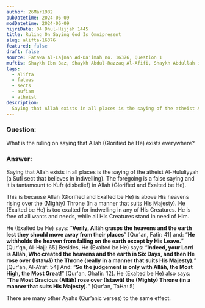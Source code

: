 ```yaml
---
author: 26Mar1982
pubDatetime: 2024-06-09
modDatetime: 2024-06-09
hijriDate: 04 Dhul-Hijjah 1445
title: Ruling On Saying God Is Omnipresent
slug: alifta-16376
featured: false
draft: false
source: Fatawa Al-Lajnah Ad-Da'imah no. 16376, Question 1
muftis: Shaykh Ibn Baz, Shaykh Abdul-Razzaq Al-Afifi, Shaykh Abdullah ibn Ghudayyan, Shaykh Salih Al-Fawzan, Shaykh Abdul-Aziz Aal Al-Shaykh, Shaykh Bakr Abu Zayd  
tags:
  - alifta
  - fatwas
  - sects
  - sufism
  - atheist
description:
  Saying that Allah exists in all places is the saying of the atheist Al-Hululiyyah (a Sufi sect that believes in indwelling). The foregoing is a false saying and it is tantamount to Kufr (disbelief) in God. 
---
```


### Question: 

What is the ruling on saying that Allah (Glorified be He) exists everywhere?

### Answer: 

Saying that Allah exists in all places is the saying of the atheist Al-Hululiyyah (a Sufi sect that believes in indwelling). The foregoing is a false saying and it is tantamount to Kufr (disbelief) in Allah (Glorified and Exalted be He). 

This is because Allah (Glorified and Exalted be He) is above His heavens rising over the (Mighty) Throne (in a manner that suits His Majesty). He (Exalted be He) is too exalted for indwelling in any of His Creatures. He is free of all wants and needs, while all His Creatures stand in need of Him.

He (Exalted be He) says: “**Verily, Allâh grasps the heavens and the earth lest they should move away from their places**” [Qur'an, Fatir: 41] and: “**He withholds the heaven from falling on the earth except by His Leave.**” [Qur'qn, Al-Hajj: 65] Besides, He (Exalted be He) says: “**Indeed, your Lord is Allâh, Who created the heavens and the earth in Six Days, and then He rose over (Istawâ) the Throne (really in a manner that suits His Majesty).**” [Qur'an, Al-A’raf: 54] And: “**So the judgement is only with Allâh, the Most High, the Most Great!**” [Qur'an, Ghafir: 12]. He (Exalted be He) also says: “**The Most Gracious (Allâh) rose over (Istawâ) the (Mighty) Throne (in a manner that suits His Majesty).**” [Qur'an, TaHa: 5] 

There are many other Ayahs (Qur’anic verses) to the same effect.
